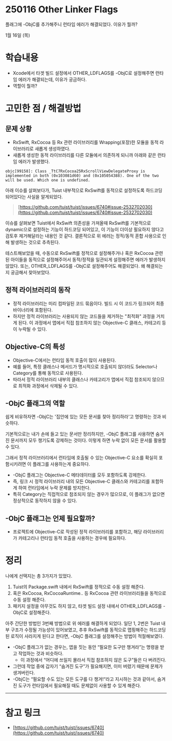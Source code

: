 # 250116 Other Linker Flags

플래그에 -ObjC를 추가해주니 런타임 에러가 해결되었다. 이유가 뭘까?

1월 16일 (목)

# 학습내용

- Xcode에서 타겟 빌드 설정에서 OTHER_LDFLAGS를 -ObjC로 설정해주면 런타임 에러가 해결되는데, 이유가 궁금하다.
- 역할이 뭘까?

# 고민한 점 / 해결방법

## 문제 상황

*  RxSwift, RxCocoa 등 Rx 관련 라이브러리를 Wrapping(포장)한 모듈을 동적 라이브러리로 새롭게 생성하였다.
*  새롭게 생성한 동적 라이브러리를 다른 모듈에서 의존하게 되니까 아래와 같은 런타임 에러가 발생했다.

```
objc[99158]: Class _TtC7RxCocoa25RxScrollViewDelegateProxy is implemented in both (0x103081d60) and (0x105054388). One of the two will be used. Which one is undefined.
```

아래 이슈를 살펴보다가, Tuist 내부적으로 RxSwift를 동적으로 설정하도록 하드코딩 되어있다는 사실을 알게되었다.

> [https://github.com/tuist/tuist/issues/6740#issue-2532702030](https://github.com/tuist/tuist/issues/6740#issue-2532702030)

이슈를 살펴보면 Tuist에서 RxSwift 의존성을 가져올때 RxSwift를 기본적으로 dynamic으로 설정하는 기능이 하드코딩 되어있고, 이 기능이 더이상 필요하지 않다고 검토후 제거해달라는 내용인 것 같다.
결론적으로 위 에러는 정적/동적 혼합 사용으로 인해 발생하는 것으로 추측된다.

테스트해보았을 때, 수동으로 RxSwift를 정적으로 설정해주거나 혹은 RxCocoa 관련된 아이들을 동적으로 설정해주어서 동적/정적을 일관되게 설정해주면 에러가 발생하지 않았다.
또는, OTHER_LDFLAGS를 -ObjC로 설정해주어도 해결되었다. 왜 해결되는지 궁금해서 찾아보았다.

## 정적 라이브러리의 동작

* 정적 라이브러리는 미리 컴파일된 코드 묶음이다. 빌드 시 이 코드가 링크되어 최종 바이너리에 포함된다.
* 하지만 정적 라이브러리는 사용되지 않는 코드들을 제거하는 "최적화" 과정을 거치게 된다. 이 과정에서 앱에서 직접 참조하지 않는  Objective-C 클래스, 카테고리 등이 누락될 수 있다.

## Objective-C의 특성

* Objective-C에서는 런타임 동적 호출이 많이 사용된다.
* 예를 들어, 특정 클래스나 메서드가 명시적으로 호출되지 않더라도 Selector나 Category를 통해 동적으로 사용된다.
* 따라서 정적 라이브러리 내부의 클래스나 카테고리가 앱에서 직접 참조되지 않으므로 최적화 과정에서 삭제될 수 있다.

## -ObjC 플래그의 역할

쉽게 비유하자면 -ObjC는 '집안에 있는 모든 문서를 찾아 정리하라'고 명령하는 것과 비슷하다.

기본적으로는 내가 손에 들고 있는 문서만 정리하지만, -ObjC 플래그를 사용하면 숨겨진 문서까지 모두 챙기도록 강제하는 것이다.
이렇게 하면 누락 없이 모든 문서를 활용할 수 있다.

그래서 정적 라이브러리에서 런타임에 호출될 수 있는 Objective-C 요소를 확실히 포함시키려면 이 플래그를 사용하는게 중요하다.

* -ObjC 플래그는 Objective-C 메타데이터를 모두 포함하도록 강제한다.
* 즉, 링크 시 정적 라이브러리 내의 모든 Objective-C 클래스와 카테고리를 포함하게 하여 런타임에서 누락 문제를 방지한다.
* 특히 Category는 직접적으로 참조되지 않는 경우가 많으므로, 이 플래그가 없으면 정상적으로 동작하지 않을 수 있다.


## -ObjC 플래그는 언제 필요할까?

* 프로젝트에 Objective-C로 작성된 정적 라이브러리를 포함하고, 해당 라이브러리가 카테고리나 런타임 동적 호출을 사용하는 경우에 필요하다.


# 정리

나에게 선택지는 총 3가지가 있었다.
1. Tuist의 Package.swift 내에서 RxSwift를 정적으로 수동 설정 해준다.
2. 혹은 RxCocoa, RxCocoaRuntime.. 등 RxCocoa 관련 라이브러리들을 동적으로 수동 설정 해준다.
3. 패키지 설정을 아무것도 하지 않고, 타겟 빌드 설정 내에서 OTHER_LDFLAGS를 -ObjC로 설정해준다.

아주 간단한 방법인 3번째 방법으로 위 에러를 해결하게 되었다. 일단 1, 2번은 Tuist 내부 구조가 수정될 가능성이 있어보였고, 추후 RxSwift를 동적으로 맵핑해주는 하드코딩된 로직이 사라지게 된다고 한다면, -ObjC 플래그를 설정해주는 방법이 적절해보였다.

* -ObjC 플래그가 없는 경우는, 앱을 짓는 동안 “필요한 도구만 챙겨라”는 명령을 받고 작업하는 것과 비슷하다.
  * 이 과정에서 “어디에 쓰일지 몰라서 직접 참조하지 않은 도구”들은 다 버려진다.
* 그런데 작업 중에 갑자기 “숨겨진 도구”가 필요해지면, 이미 버렸기 때문에 문제가 생겨버린다.
* -ObjC는 “필요할 수도 있는 모든 도구를 다 챙겨!“라고 지시하는 것과 같아서, 숨겨진 도구가 런타임에서 필요해질 때도 문제없이 사용할 수 있게 해준다.
---

# 참고 링크

- [https://github.com/tuist/tuist/issues/6740](https://github.com/tuist/tuist/issues/6740)